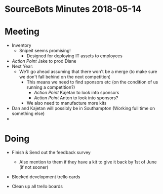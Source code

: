 # SourceBots Minutes 2018-05-14

# Meeting
- Inventory
    - Snipeit seems promising!
        - Designed for deploying IT assets to employees
- *Action Point* Jake to prod Diane 
- Next Year:
    - We'll go ahead assuming that there won't be a merge (to make sure we don't fall behind on the next competition)
        - This means we need to find sponsors etc (on the condition of us running a competition?)
            - *Action Point* Kajetan to look into sponsors
            - *Action Point* Anton to look into sponsors?
        - We also need to manufacture more kits
- Dan and Kajetan will possibly be in Southampton (Working full time on something else)
- 
# Doing
- Finish & Send out the feedback survey
    - Also mention to them if they have a kit to give it back by 1st of June (if not sooner)

- Blocked development trello cards

- Clean up all trello boards
 
